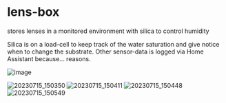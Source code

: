 # lens-box
stores lenses in a monitored environment with silica to control humidity

Silica is on a load-cell to keep track of the water saturation and give notice when to change the substrate. Other sensor-data is logged via Home Assistant because... reasons.

![image](https://github.com/cyriax/lens-box/assets/66515198/9396bea3-ac3f-4a60-9492-0d4fa9f461df)

![20230715_150350](https://github.com/cyriax/lens-box/assets/66515198/24238e7f-10d9-4ef7-af56-362d9ad9f492)
![20230715_150411](https://github.com/cyriax/lens-box/assets/66515198/fb6ba5d5-7fb9-4e1b-99f0-c80dbb7f52c1)
![20230715_150448](https://github.com/cyriax/lens-box/assets/66515198/dd262564-f025-43ea-ba57-8f45d34b783a)
![20230715_150549](https://github.com/cyriax/lens-box/assets/66515198/b8a28588-71bc-48c3-a21b-6a264756db75)
